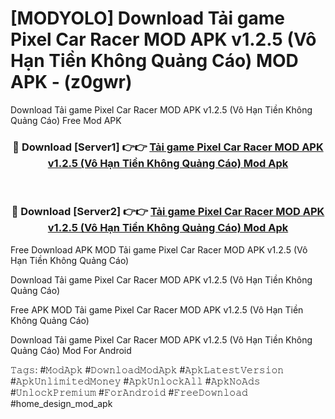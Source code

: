 # [MODYOLO] Download Tải game Pixel Car Racer MOD APK v1.2.5 (Vô Hạn Tiền Không Quảng Cáo) MOD APK - (z0gwr)
Download Tải game Pixel Car Racer MOD APK v1.2.5 (Vô Hạn Tiền Không Quảng Cáo) Free Mod APK

<div align="center">
<h3>🔴 Download [Server1] 👉👉 <a href="https://apk-comot.site?title=Tải_game_Pixel_Car_Racer_MOD_APK_v1.2.5_(Vô_Hạn_Tiền_Không_Quảng_Cáo)">Tải game Pixel Car Racer MOD APK v1.2.5 (Vô Hạn Tiền Không Quảng Cáo) Mod Apk</a></h3><br>

<h3>🔴 Download [Server2] 👉👉 <a href="https://apk-comot.site?title=Tải_game_Pixel_Car_Racer_MOD_APK_v1.2.5_(Vô_Hạn_Tiền_Không_Quảng_Cáo)">Tải game Pixel Car Racer MOD APK v1.2.5 (Vô Hạn Tiền Không Quảng Cáo) Mod Apk</a></h3>
</div>


Free Download APK MOD Tải game Pixel Car Racer MOD APK v1.2.5 (Vô Hạn Tiền Không Quảng Cáo)

Download Tải game Pixel Car Racer MOD APK v1.2.5 (Vô Hạn Tiền Không Quảng Cáo) 

Free APK MOD Tải game Pixel Car Racer MOD APK v1.2.5 (Vô Hạn Tiền Không Quảng Cáo) 

Download Tải game Pixel Car Racer MOD APK v1.2.5 (Vô Hạn Tiền Không Quảng Cáo) Mod For Android

𝚃𝚊𝚐𝚜: #𝙼𝚘𝚍𝙰𝚙𝚔 #𝙳𝚘𝚠𝚗𝚕𝚘𝚊𝚍𝙼𝚘𝚍𝙰𝚙𝚔 #𝙰𝚙𝚔𝙻𝚊𝚝𝚎𝚜𝚝𝚅𝚎𝚛𝚜𝚒𝚘𝚗 #𝙰𝚙𝚔𝚄𝚗𝚕𝚒𝚖𝚒𝚝𝚎𝚍𝙼𝚘𝚗𝚎𝚢 #𝙰𝚙𝚔𝚄𝚗𝚕𝚘𝚌𝚔𝙰𝚕𝚕 #𝙰𝚙𝚔𝙽𝚘𝙰𝚍𝚜 #𝚄𝚗𝚕𝚘𝚌𝚔𝙿𝚛𝚎𝚖𝚒𝚞𝚖 #𝙵𝚘𝚛𝙰𝚗𝚍𝚛𝚘𝚒𝚍 #𝙵𝚛𝚎𝚎𝙳𝚘𝚠𝚗𝚕𝚘𝚊𝚍 #home_design_mod_apk
